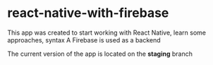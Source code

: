 # react-native-with-firebase

This app was created to start working with React Native, learn some approaches, syntax
A Firebase is used as a backend

The current version of the app is located on the **staging** branch
